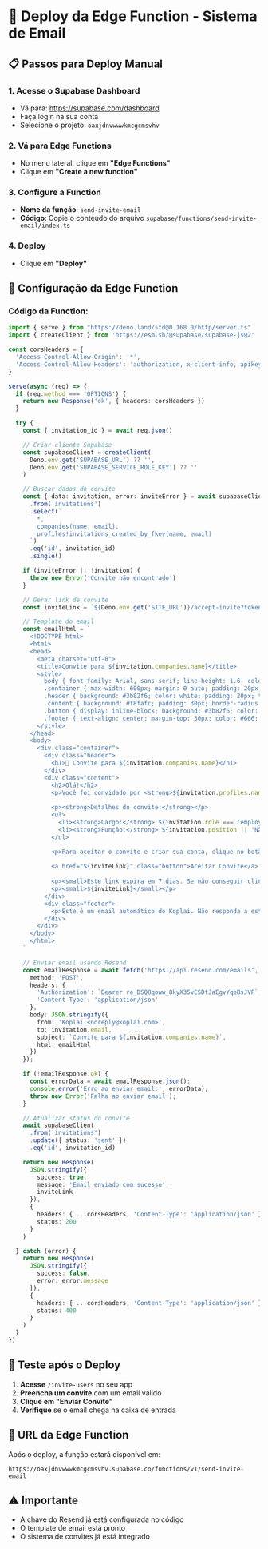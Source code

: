 # 🚀 Deploy da Edge Function - Sistema de Email

## 📋 Passos para Deploy Manual

### 1. Acesse o Supabase Dashboard
- Vá para: https://supabase.com/dashboard
- Faça login na sua conta
- Selecione o projeto: `oaxjdnvwwwkmcgcmsvhv`

### 2. Vá para Edge Functions
- No menu lateral, clique em **"Edge Functions"**
- Clique em **"Create a new function"**

### 3. Configure a Function
- **Nome da função**: `send-invite-email`
- **Código**: Copie o conteúdo do arquivo `supabase/functions/send-invite-email/index.ts`

### 4. Deploy
- Clique em **"Deploy"**

## 🔧 Configuração da Edge Function

### Código da Function:
```typescript
import { serve } from "https://deno.land/std@0.168.0/http/server.ts"
import { createClient } from 'https://esm.sh/@supabase/supabase-js@2'

const corsHeaders = {
  'Access-Control-Allow-Origin': '*',
  'Access-Control-Allow-Headers': 'authorization, x-client-info, apikey, content-type',
}

serve(async (req) => {
  if (req.method === 'OPTIONS') {
    return new Response('ok', { headers: corsHeaders })
  }

  try {
    const { invitation_id } = await req.json()

    // Criar cliente Supabase
    const supabaseClient = createClient(
      Deno.env.get('SUPABASE_URL') ?? '',
      Deno.env.get('SUPABASE_SERVICE_ROLE_KEY') ?? ''
    )

    // Buscar dados do convite
    const { data: invitation, error: inviteError } = await supabaseClient
      .from('invitations')
      .select(`
        *,
        companies(name, email),
        profiles!invitations_created_by_fkey(name, email)
      `)
      .eq('id', invitation_id)
      .single()

    if (inviteError || !invitation) {
      throw new Error('Convite não encontrado')
    }

    // Gerar link de convite
    const inviteLink = `${Deno.env.get('SITE_URL')}/accept-invite?token=${invitation.token}`

    // Template do email
    const emailHtml = `
      <!DOCTYPE html>
      <html>
      <head>
        <meta charset="utf-8">
        <title>Convite para ${invitation.companies.name}</title>
        <style>
          body { font-family: Arial, sans-serif; line-height: 1.6; color: #333; }
          .container { max-width: 600px; margin: 0 auto; padding: 20px; }
          .header { background: #3b82f6; color: white; padding: 20px; text-align: center; border-radius: 8px 8px 0 0; }
          .content { background: #f8fafc; padding: 30px; border-radius: 0 0 8px 8px; }
          .button { display: inline-block; background: #3b82f6; color: white; padding: 12px 24px; text-decoration: none; border-radius: 6px; margin: 20px 0; }
          .footer { text-align: center; margin-top: 30px; color: #666; font-size: 14px; }
        </style>
      </head>
      <body>
        <div class="container">
          <div class="header">
            <h1>🎉 Convite para ${invitation.companies.name}</h1>
          </div>
          <div class="content">
            <h2>Olá!</h2>
            <p>Você foi convidado por <strong>${invitation.profiles.name}</strong> para fazer parte da equipe da <strong>${invitation.companies.name}</strong> no Koplai.</p>
            
            <p><strong>Detalhes do convite:</strong></p>
            <ul>
              <li><strong>Cargo:</strong> ${invitation.role === 'employee' ? 'Funcionário' : invitation.role === 'manager' ? 'Gerente' : 'Administrador'}</li>
              <li><strong>Função:</strong> ${invitation.position || 'Não especificada'}</li>
            </ul>

            <p>Para aceitar o convite e criar sua conta, clique no botão abaixo:</p>
            
            <a href="${inviteLink}" class="button">Aceitar Convite</a>
            
            <p><small>Este link expira em 7 dias. Se não conseguir clicar no botão, copie e cole este link no seu navegador:</small></p>
            <p><small>${inviteLink}</small></p>
          </div>
          <div class="footer">
            <p>Este é um email automático do Koplai. Não responda a este email.</p>
          </div>
        </div>
      </body>
      </html>
    `

    // Enviar email usando Resend
    const emailResponse = await fetch('https://api.resend.com/emails', {
      method: 'POST',
      headers: {
        'Authorization': `Bearer re_DSQ8goww_8kyX35vESDtJaEgvYqbBsJVF`,
        'Content-Type': 'application/json'
      },
      body: JSON.stringify({
        from: 'Koplai <noreply@koplai.com>',
        to: invitation.email,
        subject: `Convite para ${invitation.companies.name}`,
        html: emailHtml
      })
    });

    if (!emailResponse.ok) {
      const errorData = await emailResponse.json();
      console.error('Erro ao enviar email:', errorData);
      throw new Error('Falha ao enviar email');
    }

    // Atualizar status do convite
    await supabaseClient
      .from('invitations')
      .update({ status: 'sent' })
      .eq('id', invitation_id)

    return new Response(
      JSON.stringify({ 
        success: true, 
        message: 'Email enviado com sucesso',
        inviteLink 
      }),
      { 
        headers: { ...corsHeaders, 'Content-Type': 'application/json' },
        status: 200 
      }
    )

  } catch (error) {
    return new Response(
      JSON.stringify({ 
        success: false, 
        error: error.message 
      }),
      { 
        headers: { ...corsHeaders, 'Content-Type': 'application/json' },
        status: 400 
      }
    )
  }
})
```

## 🧪 Teste após o Deploy

1. **Acesse** `/invite-users` no seu app
2. **Preencha um convite** com um email válido
3. **Clique em "Enviar Convite"**
4. **Verifique** se o email chega na caixa de entrada

## 🔗 URL da Edge Function

Após o deploy, a função estará disponível em:
```
https://oaxjdnvwwwkmcgcmsvhv.supabase.co/functions/v1/send-invite-email
```

## ⚠️ Importante

- A chave do Resend já está configurada no código
- O template de email está pronto
- O sistema de convites já está integrado 